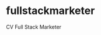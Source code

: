 # fullstackmarketer
CV Full Stack Marketer
<html><head>
    <title>Joana Feliciano -Full Stack Marketer</title>
      <meta charset="UTF-8" name="description" content="Olá! O meu nome é Joana trabalho em marketing e comunicação há quase 10 anos.">
      <script src="https://kit.fontawesome.com/c1d81e9dfe.js" crossorigin="anonymous"></script><style media="all" id="fa-main">/*!
 * Font Awesome Free 5.15.2 by @fontawesome - https://fontawesome.com
 * License - https://fontawesome.com/license/free (Icons: CC BY 4.0, Fonts: SIL OFL 1.1, Code: MIT License)
 */.fa,.fab,.fad,.fal,.far,.fas{-moz-osx-font-smoothing:grayscale;-webkit-font-smoothing:antialiased;display:inline-block;font-style:normal;font-variant:normal;text-rendering:auto;line-height:1}.fa-lg{font-size:1.33333em;line-height:.75em;vertical-align:-.0667em}.fa-xs{font-size:.75em}.fa-sm{font-size:.875em}.fa-1x{font-size:1em}.fa-2x{font-size:2em}.fa-3x{font-size:3em}.fa-4x{font-size:4em}.fa-5x{font-size:5em}.fa-6x{font-size:6em}.fa-7x{font-size:7em}.fa-8x{font-size:8em}.fa-9x{font-size:9em}.fa-10x{font-size:10em}.fa-fw{text-align:center;width:1.25em}.fa-ul{list-style-type:none;margin-left:2.5em;padding-left:0}.fa-ul>li{position:relative}.fa-li{left:-2em;position:absolute;text-align:center;width:2em;line-height:inherit}.fa-border{border:.08em solid #eee;border-radius:.1em;padding:.2em .25em .15em}.fa-pull-left{float:left}.fa-pull-right{float:right}.fa.fa-pull-left,.fab.fa-pull-left,.fal.fa-pull-left,.far.fa-pull-left,.fas.fa-pull-left{margin-right:.3em}.fa.fa-pull-right,.fab.fa-pull-right,.fal.fa-pull-right,.far.fa-pull-right,.fas.fa-pull-right{margin-left:.3em}.fa-spin{-webkit-animation:fa-spin 2s linear infinite;animation:fa-spin 2s linear infinite}.fa-pulse{-webkit-animation:fa-spin 1s steps(8) infinite;animation:fa-spin 1s steps(8) infinite}@-webkit-keyframes fa-spin{0%{-webkit-transform:rotate(0deg);transform:rotate(0deg)}to{-webkit-transform:rotate(1turn);transform:rotate(1turn)}}@keyframes fa-spin{0%{-webkit-transform:rotate(0deg);transform:rotate(0deg)}to{-webkit-transform:rotate(1turn);transform:rotate(1turn)}}.fa-rotate-90{-ms-filter:"progid:DXImageTransform.Microsoft.BasicImage(rotation=1)";-webkit-transform:rotate(90deg);transform:rotate(90deg)}.fa-rotate-180{-ms-filter:"progid:DXImageTransform.Microsoft.BasicImage(rotation=2)";-webkit-transform:rotate(180deg);transform:rotate(180deg)}.fa-rotate-270{-ms-filter:"progid:DXImageTransform.Microsoft.BasicImage(rotation=3)";-webkit-transform:rotate(270deg);transform:rotate(270deg)}.fa-flip-horizontal{-ms-filter:"progid:DXImageTransform.Microsoft.BasicImage(rotation=0, mirror=1)";-webkit-transform:scaleX(-1);transform:scaleX(-1)}.fa-flip-vertical{-webkit-transform:scaleY(-1);transform:scaleY(-1)}.fa-flip-both,.fa-flip-horizontal.fa-flip-vertical,.fa-flip-vertical{-ms-filter:"progid:DXImageTransform.Microsoft.BasicImage(rotation=2, mirror=1)"}.fa-flip-both,.fa-flip-horizontal.fa-flip-vertical{-webkit-transform:scale(-1);transform:scale(-1)}:root .fa-flip-both,:root .fa-flip-horizontal,:root .fa-flip-vertical,:root .fa-rotate-90,:root .fa-rotate-180,:root .fa-rotate-270{-webkit-filter:none;filter:none}.fa-stack{display:inline-block;height:2em;line-height:2em;position:relative;vertical-align:middle;width:2.5em}.fa-stack-1x,.fa-stack-2x{left:0;position:absolute;text-align:center;width:100%}.fa-stack-1x{line-height:inherit}.fa-stack-2x{font-size:2em}.fa-inverse{color:#fff}.fa-500px:before{content:"\f26e"}.fa-accessible-icon:before{content:"\f368"}.fa-accusoft:before{content:"\f369"}.fa-acquisitions-incorporated:before{content:"\f6af"}.fa-ad:before{content:"\f641"}.fa-address-book:before{content:"\f2b9"}.fa-address-card:before{content:"\f2bb"}.fa-adjust:before{content:"\f042"}.fa-adn:before{content:"\f170"}.fa-adversal:before{content:"\f36a"}.fa-affiliatetheme:before{content:"\f36b"}.fa-air-freshener:before{content:"\f5d0"}.fa-airbnb:before{content:"\f834"}.fa-algolia:before{content:"\f36c"}.fa-align-center:before{content:"\f037"}.fa-align-justify:before{content:"\f039"}.fa-align-left:before{content:"\f036"}.fa-align-right:before{content:"\f038"}.fa-alipay:before{content:"\f642"}.fa-allergies:before{content:"\f461"}.fa-amazon:before{content:"\f270"}.fa-amazon-pay:before{content:"\f42c"}.fa-ambulance:before{content:"\f0f9"}.fa-american-sign-language-interpreting:before{content:"\f2a3"}.fa-amilia:before{content:"\f36d"}.fa-anchor:before{content:"\f13d"}.fa-android:before{content:"\f17b"}.fa-angellist:before{content:"\f209"}.fa-angle-double-down:before{content:"\f103"}.fa-angle-double-left:before{content:"\f100"}.fa-angle-double-right:before{content:"\f101"}.fa-angle-double-up:before{content:"\f102"}.fa-angle-down:before{content:"\f107"}.fa-angle-left:before{content:"\f104"}.fa-angle-right:before{content:"\f105"}.fa-angle-up:before{content:"\f106"}.fa-angry:before{content:"\f556"}.fa-angrycreative:before{content:"\f36e"}.fa-angular:before{content:"\f420"}.fa-ankh:before{content:"\f644"}.fa-app-store:before{content:"\f36f"}.fa-app-store-ios:before{content:"\f370"}.fa-apper:before{content:"\f371"}.fa-apple:before{content:"\f179"}.fa-apple-alt:before{content:"\f5d1"}.fa-apple-pay:before{content:"\f415"}.fa-archive:before{content:"\f187"}.fa-archway:before{content:"\f557"}.fa-arrow-alt-circle-down:before{content:"\f358"}.fa-arrow-alt-circle-left:before{content:"\f359"}.fa-arrow-alt-circle-right:before{content:"\f35a"}.fa-arrow-alt-circle-up:before{content:"\f35b"}.fa-arrow-circle-down:before{content:"\f0ab"}.fa-arrow-circle-left:before{content:"\f0a8"}.fa-arrow-circle-right:before{content:"\f0a9"}.fa-arrow-circle-up:before{content:"\f0aa"}.fa-arrow-down:before{content:"\f063"}.fa-arrow-left:before{content:"\f060"}.fa-arrow-right:before{content:"\f061"}.fa-arrow-up:before{content:"\f062"}.fa-arrows-alt:before{content:"\f0b2"}.fa-arrows-alt-h:before{content:"\f337"}.fa-arrows-alt-v:before{content:"\f338"}.fa-artstation:before{content:"\f77a"}.fa-assistive-listening-systems:before{content:"\f2a2"}.fa-asterisk:before{content:"\f069"}.fa-asymmetrik:before{content:"\f372"}.fa-at:before{content:"\f1fa"}.fa-atlas:before{content:"\f558"}.fa-atlassian:before{content:"\f77b"}.fa-atom:before{content:"\f5d2"}.fa-audible:before{content:"\f373"}.fa-audio-description:before{content:"\f29e"}.fa-autoprefixer:before{content:"\f41c"}.fa-avianex:before{content:"\f374"}.fa-aviato:before{content:"\f421"}.fa-award:before{content:"\f559"}.fa-aws:before{content:"\f375"}.fa-baby:before{content:"\f77c"}.fa-baby-carriage:before{content:"\f77d"}.fa-backspace:before{content:"\f55a"}.fa-backward:before{content:"\f04a"}.fa-bacon:before{content:"\f7e5"}.fa-bacteria:before{content:"\e059"}.fa-bacterium:before{content:"\e05a"}.fa-bahai:before{content:"\f666"}.fa-balance-scale:before{content:"\f24e"}.fa-balance-scale-left:before{content:"\f515"}.fa-balance-scale-right:before{content:"\f516"}.fa-ban:before{content:"\f05e"}.fa-band-aid:before{content:"\f462"}.fa-bandcamp:before{content:"\f2d5"}.fa-barcode:before{content:"\f02a"}.fa-bars:before{content:"\f0c9"}.fa-baseball-ball:before{content:"\f433"}.fa-basketball-ball:before{content:"\f434"}.fa-bath:before{content:"\f2cd"}.fa-battery-empty:before{content:"\f244"}.fa-battery-full:before{content:"\f240"}.fa-battery-half:before{content:"\f242"}.fa-battery-quarter:before{content:"\f243"}.fa-battery-three-quarters:before{content:"\f241"}.fa-battle-net:before{content:"\f835"}.fa-bed:before{content:"\f236"}.fa-beer:before{content:"\f0fc"}.fa-behance:before{content:"\f1b4"}.fa-behance-square:before{content:"\f1b5"}.fa-bell:before{content:"\f0f3"}.fa-bell-slash:before{content:"\f1f6"}.fa-bezier-curve:before{content:"\f55b"}.fa-bible:before{content:"\f647"}.fa-bicycle:before{content:"\f206"}.fa-biking:before{content:"\f84a"}.fa-bimobject:before{content:"\f378"}.fa-binoculars:before{content:"\f1e5"}.fa-biohazard:before{content:"\f780"}.fa-birthday-cake:before{content:"\f1fd"}.fa-bitbucket:before{content:"\f171"}.fa-bitcoin:before{content:"\f379"}.fa-bity:before{content:"\f37a"}.fa-black-tie:before{content:"\f27e"}.fa-blackberry:before{content:"\f37b"}.fa-blender:before{content:"\f517"}.fa-blender-phone:before{content:"\f6b6"}.fa-blind:before{content:"\f29d"}.fa-blog:before{content:"\f781"}.fa-blogger:before{content:"\f37c"}.fa-blogger-b:before{content:"\f37d"}.fa-bluetooth:before{content:"\f293"}.fa-bluetooth-b:before{content:"\f294"}.fa-bold:before{content:"\f032"}.fa-bolt:before{content:"\f0e7"}.fa-bomb:before{content:"\f1e2"}.fa-bone:before{content:"\f5d7"}.fa-bong:before{content:"\f55c"}.fa-book:before{content:"\f02d"}.fa-book-dead:before{content:"\f6b7"}.fa-book-medical:before{content:"\f7e6"}.fa-book-open:before{content:"\f518"}.fa-book-reader:before{content:"\f5da"}.fa-bookmark:before{content:"\f02e"}.fa-bootstrap:before{content:"\f836"}.fa-border-all:before{content:"\f84c"}.fa-border-none:before{content:"\f850"}.fa-border-style:before{content:"\f853"}.fa-bowling-ball:before{content:"\f436"}.fa-box:before{content:"\f466"}.fa-box-open:before{content:"\f49e"}.fa-box-tissue:before{content:"\e05b"}.fa-boxes:before{content:"\f468"}.fa-braille:before{content:"\f2a1"}.fa-brain:before{content:"\f5dc"}.fa-bread-slice:before{content:"\f7ec"}.fa-briefcase:before{content:"\f0b1"}.fa-briefcase-medical:before{content:"\f469"}.fa-broadcast-tower:before{content:"\f519"}.fa-broom:before{content:"\f51a"}.fa-brush:before{content:"\f55d"}.fa-btc:before{content:"\f15a"}.fa-buffer:before{content:"\f837"}.fa-bug:before{content:"\f188"}.fa-building:before{content:"\f1ad"}.fa-bullhorn:before{content:"\f0a1"}.fa-bullseye:before{content:"\f140"}.fa-burn:before{content:"\f46a"}.fa-buromobelexperte:before{content:"\f37f"}.fa-bus:before{content:"\f207"}.fa-bus-alt:before{content:"\f55e"}.fa-business-time:before{content:"\f64a"}.fa-buy-n-large:before{content:"\f8a6"}.fa-buysellads:before{content:"\f20d"}.fa-calculator:before{content:"\f1ec"}.fa-calendar:before{content:"\f133"}.fa-calendar-alt:before{content:"\f073"}.fa-calendar-check:before{content:"\f274"}.fa-calendar-day:before{content:"\f783"}.fa-calendar-minus:before{content:"\f272"}.fa-calendar-plus:before{content:"\f271"}.fa-calendar-times:before{content:"\f273"}.fa-calendar-week:before{content:"\f784"}.fa-camera:before{content:"\f030"}.fa-camera-retro:before{content:"\f083"}.fa-campground:before{content:"\f6bb"}.fa-canadian-maple-leaf:before{content:"\f785"}.fa-candy-cane:before{content:"\f786"}.fa-cannabis:before{content:"\f55f"}.fa-capsules:before{content:"\f46b"}.fa-car:before{content:"\f1b9"}.fa-car-alt:before{content:"\f5de"}.fa-car-battery:before{content:"\f5df"}.fa-car-crash:before{content:"\f5e1"}.fa-car-side:before{content:"\f5e4"}.fa-caravan:before{content:"\f8ff"}.fa-caret-down:before{content:"\f0d7"}.fa-caret-left:before{content:"\f0d9"}.fa-caret-right:before{content:"\f0da"}.fa-caret-square-down:before{content:"\f150"}.fa-caret-square-left:before{content:"\f191"}.fa-caret-square-right:before{content:"\f152"}.fa-caret-square-up:before{content:"\f151"}.fa-caret-up:before{content:"\f0d8"}.fa-carrot:before{content:"\f787"}.fa-cart-arrow-down:before{content:"\f218"}.fa-cart-plus:before{content:"\f217"}.fa-cash-register:before{content:"\f788"}.fa-cat:before{content:"\f6be"}.fa-cc-amazon-pay:before{content:"\f42d"}.fa-cc-amex:before{content:"\f1f3"}.fa-cc-apple-pay:before{content:"\f416"}.fa-cc-diners-club:before{content:"\f24c"}.fa-cc-discover:before{content:"\f1f2"}.fa-cc-jcb:before{content:"\f24b"}.fa-cc-mastercard:before{content:"\f1f1"}.fa-cc-paypal:before{content:"\f1f4"}.fa-cc-stripe:before{content:"\f1f5"}.fa-cc-visa:before{content:"\f1f0"}.fa-centercode:before{content:"\f380"}.fa-centos:before{content:"\f789"}.fa-certificate:before{content:"\f0a3"}.fa-chair:before{content:"\f6c0"}.fa-chalkboard:before{content:"\f51b"}.fa-chalkboard-teacher:before{content:"\f51c"}.fa-charging-station:before{content:"\f5e7"}.fa-chart-area:before{content:"\f1fe"}.fa-chart-bar:before{content:"\f080"}.fa-chart-line:before{content:"\f201"}.fa-chart-pie:before{content:"\f200"}.fa-check:before{content:"\f00c"}.fa-check-circle:before{content:"\f058"}.fa-check-double:before{content:"\f560"}.fa-check-square:before{content:"\f14a"}.fa-cheese:before{content:"\f7ef"}.fa-chess:before{content:"\f439"}.fa-chess-bishop:before{content:"\f43a"}.fa-chess-board:before{content:"\f43c"}.fa-chess-king:before{content:"\f43f"}.fa-chess-knight:before{content:"\f441"}.fa-chess-pawn:before{content:"\f443"}.fa-chess-queen:before{content:"\f445"}.fa-chess-rook:before{content:"\f447"}.fa-chevron-circle-down:before{content:"\f13a"}.fa-chevron-circle-left:before{content:"\f137"}.fa-chevron-circle-right:before{content:"\f138"}.fa-chevron-circle-up:before{content:"\f139"}.fa-chevron-down:before{content:"\f078"}.fa-chevron-left:before{content:"\f053"}.fa-chevron-right:before{content:"\f054"}.fa-chevron-up:before{content:"\f077"}.fa-child:before{content:"\f1ae"}.fa-chrome:before{content:"\f268"}.fa-chromecast:before{content:"\f838"}.fa-church:before{content:"\f51d"}.fa-circle:before{content:"\f111"}.fa-circle-notch:before{content:"\f1ce"}.fa-city:before{content:"\f64f"}.fa-clinic-medical:before{content:"\f7f2"}.fa-clipboard:before{content:"\f328"}.fa-clipboard-check:before{content:"\f46c"}.fa-clipboard-list:before{content:"\f46d"}.fa-clock:before{content:"\f017"}.fa-clone:before{content:"\f24d"}.fa-closed-captioning:before{content:"\f20a"}.fa-cloud:before{content:"\f0c2"}.fa-cloud-download-alt:before{content:"\f381"}.fa-cloud-meatball:before{content:"\f73b"}.fa-cloud-moon:before{content:"\f6c3"}.fa-cloud-moon-rain:before{content:"\f73c"}.fa-cloud-rain:before{content:"\f73d"}.fa-cloud-showers-heavy:before{content:"\f740"}.fa-cloud-sun:before{content:"\f6c4"}.fa-cloud-sun-rain:before{content:"\f743"}.fa-cloud-upload-alt:before{content:"\f382"}.fa-cloudflare:before{content:"\e07d"}.fa-cloudscale:before{content:"\f383"}.fa-cloudsmith:before{content:"\f384"}.fa-cloudversify:before{content:"\f385"}.fa-cocktail:before{content:"\f561"}.fa-code:before{content:"\f121"}.fa-code-branch:before{content:"\f126"}.fa-codepen:before{content:"\f1cb"}.fa-codiepie:before{content:"\f284"}.fa-coffee:before{content:"\f0f4"}.fa-cog:before{content:"\f013"}.fa-cogs:before{content:"\f085"}.fa-coins:before{content:"\f51e"}.fa-columns:before{content:"\f0db"}.fa-comment:before{content:"\f075"}.fa-comment-alt:before{content:"\f27a"}.fa-comment-dollar:before{content:"\f651"}.fa-comment-dots:before{content:"\f4ad"}.fa-comment-medical:before{content:"\f7f5"}.fa-comment-slash:before{content:"\f4b3"}.fa-comments:before{content:"\f086"}.fa-comments-dollar:before{content:"\f653"}.fa-compact-disc:before{content:"\f51f"}.fa-compass:before{content:"\f14e"}.fa-compress:before{content:"\f066"}.fa-compress-alt:before{content:"\f422"}.fa-compress-arrows-alt:before{content:"\f78c"}.fa-concierge-bell:before{content:"\f562"}.fa-confluence:before{content:"\f78d"}.fa-connectdevelop:before{content:"\f20e"}.fa-contao:before{content:"\f26d"}.fa-cookie:before{content:"\f563"}.fa-cookie-bite:before{content:"\f564"}.fa-copy:before{content:"\f0c5"}.fa-copyright:before{content:"\f1f9"}.fa-cotton-bureau:before{content:"\f89e"}.fa-couch:before{content:"\f4b8"}.fa-cpanel:before{content:"\f388"}.fa-creative-commons:before{content:"\f25e"}.fa-creative-commons-by:before{content:"\f4e7"}.fa-creative-commons-nc:before{content:"\f4e8"}.fa-creative-commons-nc-eu:before{content:"\f4e9"}.fa-creative-commons-nc-jp:before{content:"\f4ea"}.fa-creative-commons-nd:before{content:"\f4eb"}.fa-creative-commons-pd:before{content:"\f4ec"}.fa-creative-commons-pd-alt:before{content:"\f4ed"}.fa-creative-commons-remix:before{content:"\f4ee"}.fa-creative-commons-sa:before{content:"\f4ef"}.fa-creative-commons-sampling:before{content:"\f4f0"}.fa-creative-commons-sampling-plus:before{content:"\f4f1"}.fa-creative-commons-share:before{content:"\f4f2"}.fa-creative-commons-zero:before{content:"\f4f3"}.fa-credit-card:before{content:"\f09d"}.fa-critical-role:before{content:"\f6c9"}.fa-crop:before{content:"\f125"}.fa-crop-alt:before{content:"\f565"}.fa-cross:before{content:"\f654"}.fa-crosshairs:before{content:"\f05b"}.fa-crow:before{content:"\f520"}.fa-crown:before{content:"\f521"}.fa-crutch:before{content:"\f7f7"}.fa-css3:before{content:"\f13c"}.fa-css3-alt:before{content:"\f38b"}.fa-cube:before{content:"\f1b2"}.fa-cubes:before{content:"\f1b3"}.fa-cut:before{content:"\f0c4"}.fa-cuttlefish:before{content:"\f38c"}.fa-d-and-d:before{content:"\f38d"}.fa-d-and-d-beyond:before{content:"\f6ca"}.fa-dailymotion:before{content:"\e052"}.fa-dashcube:before{content:"\f210"}.fa-database:before{content:"\f1c0"}.fa-deaf:before{content:"\f2a4"}.fa-deezer:before{content:"\e077"}.fa-delicious:before{content:"\f1a5"}.fa-democrat:before{content:"\f747"}.fa-deploydog:before{content:"\f38e"}.fa-deskpro:before{content:"\f38f"}.fa-desktop:before{content:"\f108"}.fa-dev:before{content:"\f6cc"}.fa-deviantart:before{content:"\f1bd"}.fa-dharmachakra:before{content:"\f655"}.fa-dhl:before{content:"\f790"}.fa-diagnoses:before{content:"\f470"}.fa-diaspora:before{content:"\f791"}.fa-dice:before{content:"\f522"}.fa-dice-d20:before{content:"\f6cf"}.fa-dice-d6:before{content:"\f6d1"}.fa-dice-five:before{content:"\f523"}.fa-dice-four:before{content:"\f524"}.fa-dice-one:before{content:"\f525"}.fa-dice-six:before{content:"\f526"}.fa-dice-three:before{content:"\f527"}.fa-dice-two:before{content:"\f528"}.fa-digg:before{content:"\f1a6"}.fa-digital-ocean:before{content:"\f391"}.fa-digital-tachograph:before{content:"\f566"}.fa-directions:before{content:"\f5eb"}.fa-discord:before{content:"\f392"}.fa-discourse:before{content:"\f393"}.fa-disease:before{content:"\f7fa"}.fa-divide:before{content:"\f529"}.fa-dizzy:before{content:"\f567"}.fa-dna:before{content:"\f471"}.fa-dochub:before{content:"\f394"}.fa-docker:before{content:"\f395"}.fa-dog:before{content:"\f6d3"}.fa-dollar-sign:before{content:"\f155"}.fa-dolly:before{content:"\f472"}.fa-dolly-flatbed:before{content:"\f474"}.fa-donate:before{content:"\f4b9"}.fa-door-closed:before{content:"\f52a"}.fa-door-open:before{content:"\f52b"}.fa-dot-circle:before{content:"\f192"}.fa-dove:before{content:"\f4ba"}.fa-download:before{content:"\f019"}.fa-draft2digital:before{content:"\f396"}.fa-drafting-compass:before{content:"\f568"}.fa-dragon:before{content:"\f6d5"}.fa-draw-polygon:before{content:"\f5ee"}.fa-dribbble:before{content:"\f17d"}.fa-dribbble-square:before{content:"\f397"}.fa-dropbox:before{content:"\f16b"}.fa-drum:before{content:"\f569"}.fa-drum-steelpan:before{content:"\f56a"}.fa-drumstick-bite:before{content:"\f6d7"}.fa-drupal:before{content:"\f1a9"}.fa-dumbbell:before{content:"\f44b"}.fa-dumpster:before{content:"\f793"}.fa-dumpster-fire:before{content:"\f794"}.fa-dungeon:before{content:"\f6d9"}.fa-dyalog:before{content:"\f399"}.fa-earlybirds:before{content:"\f39a"}.fa-ebay:before{content:"\f4f4"}.fa-edge:before{content:"\f282"}.fa-edge-legacy:before{content:"\e078"}.fa-edit:before{content:"\f044"}.fa-egg:before{content:"\f7fb"}.fa-eject:before{content:"\f052"}.fa-elementor:before{content:"\f430"}.fa-ellipsis-h:before{content:"\f141"}.fa-ellipsis-v:before{content:"\f142"}.fa-ello:before{content:"\f5f1"}.fa-ember:before{content:"\f423"}.fa-empire:before{content:"\f1d1"}.fa-envelope:before{content:"\f0e0"}.fa-envelope-open:before{content:"\f2b6"}.fa-envelope-open-text:before{content:"\f658"}.fa-envelope-square:before{content:"\f199"}.fa-envira:before{content:"\f299"}.fa-equals:before{content:"\f52c"}.fa-eraser:before{content:"\f12d"}.fa-erlang:before{content:"\f39d"}.fa-ethereum:before{content:"\f42e"}.fa-ethernet:before{content:"\f796"}.fa-etsy:before{content:"\f2d7"}.fa-euro-sign:before{content:"\f153"}.fa-evernote:before{content:"\f839"}.fa-exchange-alt:before{content:"\f362"}.fa-exclamation:before{content:"\f12a"}.fa-exclamation-circle:before{content:"\f06a"}.fa-exclamation-triangle:before{content:"\f071"}.fa-expand:before{content:"\f065"}.fa-expand-alt:before{content:"\f424"}.fa-expand-arrows-alt:before{content:"\f31e"}.fa-expeditedssl:before{content:"\f23e"}.fa-external-link-alt:before{content:"\f35d"}.fa-external-link-square-alt:before{content:"\f360"}.fa-eye:before{content:"\f06e"}.fa-eye-dropper:before{content:"\f1fb"}.fa-eye-slash:before{content:"\f070"}.fa-facebook:before{content:"\f09a"}.fa-facebook-f:before{content:"\f39e"}.fa-facebook-messenger:before{content:"\f39f"}.fa-facebook-square:before{content:"\f082"}.fa-fan:before{content:"\f863"}.fa-fantasy-
